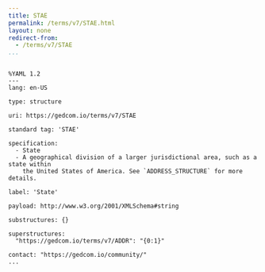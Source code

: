 ```yaml
---
title: STAE
permalink: /terms/v7/STAE.html
layout: none
redirect-from:
  - /terms/v7/STAE
...
```


```

%YAML 1.2
---
lang: en-US

type: structure

uri: https://gedcom.io/terms/v7/STAE

standard tag: 'STAE'

specification:
  - State
  - A geographical division of a larger jurisdictional area, such as a state within
    the United States of America. See `ADDRESS_STRUCTURE` for more details.

label: 'State'

payload: http://www.w3.org/2001/XMLSchema#string

substructures: {}

superstructures:
  "https://gedcom.io/terms/v7/ADDR": "{0:1}"

contact: "https://gedcom.io/community/"
...

```
